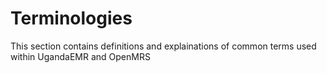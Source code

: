 # Terminologies 
This section contains definitions and explainations of common terms used within UgandaEMR and OpenMRS 